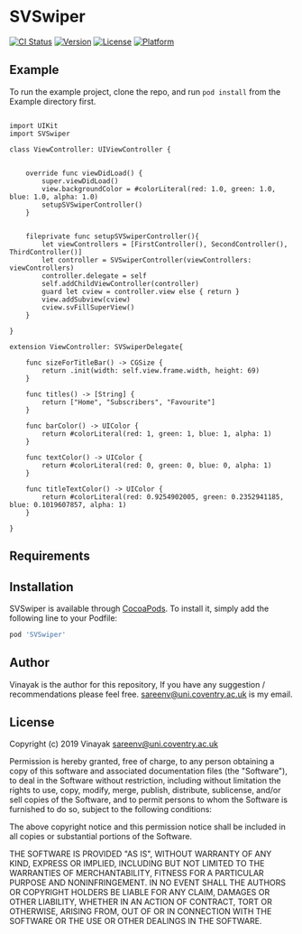 # SVSwiper

[![CI Status](https://img.shields.io/travis/buggyman026@gmail.com/SVSwiper.svg?style=flat)](https://travis-ci.org/buggyman026@gmail.com/SVSwiper)
[![Version](https://img.shields.io/cocoapods/v/SVSwiper.svg?style=flat)](https://cocoapods.org/pods/SVSwiper)
[![License](https://img.shields.io/cocoapods/l/SVSwiper.svg?style=flat)](https://cocoapods.org/pods/SVSwiper)
[![Platform](https://img.shields.io/cocoapods/p/SVSwiper.svg?style=flat)](https://cocoapods.org/pods/SVSwiper)

## Example

To run the example project, clone the repo, and run `pod install` from the Example directory first.

```

import UIKit
import SVSwiper

class ViewController: UIViewController {
    
    
    override func viewDidLoad() {
        super.viewDidLoad()
        view.backgroundColor = #colorLiteral(red: 1.0, green: 1.0, blue: 1.0, alpha: 1.0)
        setupSVSwiperController()
    }
    
    
    fileprivate func setupSVSwiperController(){
        let viewControllers = [FirstController(), SecondController(), ThirdController()]
        let controller = SVSwiperController(viewControllers: viewControllers)
        controller.delegate = self
        self.addChildViewController(controller)
        guard let cview = controller.view else { return }
        view.addSubview(cview)
        cview.svFillSuperView()
    }
    
}

extension ViewController: SVSwiperDelegate{

    func sizeForTitleBar() -> CGSize {
        return .init(width: self.view.frame.width, height: 69)
    }

    func titles() -> [String] {
        return ["Home", "Subscribers", "Favourite"]
    }
    
    func barColor() -> UIColor {
        return #colorLiteral(red: 1, green: 1, blue: 1, alpha: 1)
    }
    
    func textColor() -> UIColor {
        return #colorLiteral(red: 0, green: 0, blue: 0, alpha: 1)
    }
    
    func titleTextColor() -> UIColor {
        return #colorLiteral(red: 0.9254902005, green: 0.2352941185, blue: 0.1019607857, alpha: 1)
    }
    
}

```


## Requirements

## Installation

SVSwiper is available through [CocoaPods](https://cocoapods.org). To install
it, simply add the following line to your Podfile:

```ruby
pod 'SVSwiper'
```

## Author

Vinayak is the author for this repository, If you have any suggestion / recommendations please feel free. sareenv@uni.coventry.ac.uk is my email. 

## License


Copyright (c) 2019 Vinayak <sareenv@uni.coventry.ac.uk>

Permission is hereby granted, free of charge, to any person obtaining a copy
of this software and associated documentation files (the "Software"), to deal
in the Software without restriction, including without limitation the rights
to use, copy, modify, merge, publish, distribute, sublicense, and/or sell
copies of the Software, and to permit persons to whom the Software is
furnished to do so, subject to the following conditions:

The above copyright notice and this permission notice shall be included in
all copies or substantial portions of the Software.

THE SOFTWARE IS PROVIDED "AS IS", WITHOUT WARRANTY OF ANY KIND, EXPRESS OR
IMPLIED, INCLUDING BUT NOT LIMITED TO THE WARRANTIES OF MERCHANTABILITY,
FITNESS FOR A PARTICULAR PURPOSE AND NONINFRINGEMENT. IN NO EVENT SHALL THE
AUTHORS OR COPYRIGHT HOLDERS BE LIABLE FOR ANY CLAIM, DAMAGES OR OTHER
LIABILITY, WHETHER IN AN ACTION OF CONTRACT, TORT OR OTHERWISE, ARISING FROM,
OUT OF OR IN CONNECTION WITH THE SOFTWARE OR THE USE OR OTHER DEALINGS IN
THE SOFTWARE.

